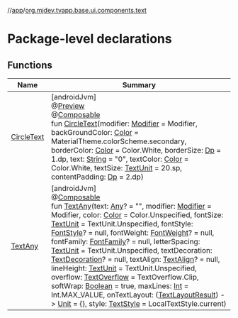 //[app](../../index.md)/[org.mjdev.tvapp.base.ui.components.text](index.md)

# Package-level declarations

## Functions

| Name | Summary |
|---|---|
| [CircleText](-circle-text.md) | [androidJvm]<br>@[Preview](https://developer.android.com/reference/kotlin/androidx/compose/ui/tooling/preview/Preview.html)<br>@[Composable](https://developer.android.com/reference/kotlin/androidx/compose/runtime/Composable.html)<br>fun [CircleText](-circle-text.md)(modifier: [Modifier](https://developer.android.com/reference/kotlin/androidx/compose/ui/Modifier.html) = Modifier, backGroundColor: [Color](https://developer.android.com/reference/kotlin/androidx/compose/ui/graphics/Color.html) = MaterialTheme.colorScheme.secondary, borderColor: [Color](https://developer.android.com/reference/kotlin/androidx/compose/ui/graphics/Color.html) = Color.White, borderSize: [Dp](https://developer.android.com/reference/kotlin/androidx/compose/ui/unit/Dp.html) = 1.dp, text: [String](https://kotlinlang.org/api/latest/jvm/stdlib/kotlin/-string/index.html) = &quot;0&quot;, textColor: [Color](https://developer.android.com/reference/kotlin/androidx/compose/ui/graphics/Color.html) = Color.White, textSize: [TextUnit](https://developer.android.com/reference/kotlin/androidx/compose/ui/unit/TextUnit.html) = 20.sp, contentPadding: [Dp](https://developer.android.com/reference/kotlin/androidx/compose/ui/unit/Dp.html) = 2.dp) |
| [TextAny](-text-any.md) | [androidJvm]<br>@[Composable](https://developer.android.com/reference/kotlin/androidx/compose/runtime/Composable.html)<br>fun [TextAny](-text-any.md)(text: [Any](https://kotlinlang.org/api/latest/jvm/stdlib/kotlin/-any/index.html)? = &quot;&quot;, modifier: [Modifier](https://developer.android.com/reference/kotlin/androidx/compose/ui/Modifier.html) = Modifier, color: [Color](https://developer.android.com/reference/kotlin/androidx/compose/ui/graphics/Color.html) = Color.Unspecified, fontSize: [TextUnit](https://developer.android.com/reference/kotlin/androidx/compose/ui/unit/TextUnit.html) = TextUnit.Unspecified, fontStyle: [FontStyle](https://developer.android.com/reference/kotlin/androidx/compose/ui/text/font/FontStyle.html)? = null, fontWeight: [FontWeight](https://developer.android.com/reference/kotlin/androidx/compose/ui/text/font/FontWeight.html)? = null, fontFamily: [FontFamily](https://developer.android.com/reference/kotlin/androidx/compose/ui/text/font/FontFamily.html)? = null, letterSpacing: [TextUnit](https://developer.android.com/reference/kotlin/androidx/compose/ui/unit/TextUnit.html) = TextUnit.Unspecified, textDecoration: [TextDecoration](https://developer.android.com/reference/kotlin/androidx/compose/ui/text/style/TextDecoration.html)? = null, textAlign: [TextAlign](https://developer.android.com/reference/kotlin/androidx/compose/ui/text/style/TextAlign.html)? = null, lineHeight: [TextUnit](https://developer.android.com/reference/kotlin/androidx/compose/ui/unit/TextUnit.html) = TextUnit.Unspecified, overflow: [TextOverflow](https://developer.android.com/reference/kotlin/androidx/compose/ui/text/style/TextOverflow.html) = TextOverflow.Clip, softWrap: [Boolean](https://kotlinlang.org/api/latest/jvm/stdlib/kotlin/-boolean/index.html) = true, maxLines: [Int](https://kotlinlang.org/api/latest/jvm/stdlib/kotlin/-int/index.html) = Int.MAX_VALUE, onTextLayout: ([TextLayoutResult](https://developer.android.com/reference/kotlin/androidx/compose/ui/text/TextLayoutResult.html)) -&gt; [Unit](https://kotlinlang.org/api/latest/jvm/stdlib/kotlin/-unit/index.html) = {}, style: [TextStyle](https://developer.android.com/reference/kotlin/androidx/compose/ui/text/TextStyle.html) = LocalTextStyle.current) |
